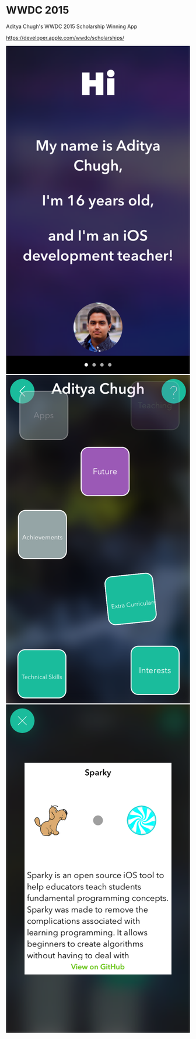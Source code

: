 # WWDC 2015
Aditya Chugh's WWDC 2015 Scholarship Winning App

https://developer.apple.com/wwdc/scholarships/

![alt tag](https://github.com/adityachugh/WWDC-2015/blob/master/Screenshots/1.png)
![alt tag](https://github.com/adityachugh/WWDC-2015/blob/master/Screenshots/2.png)
![alt tag](https://github.com/adityachugh/WWDC-2015/blob/master/Screenshots/3.png)
